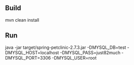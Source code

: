 ## Build
mvn clean install

## Run
java -jar target/spring-petclinic-2.7.3.jar -DMYSQL_DB=test -DMYSQL_HOST=localhost -DMYSQL_PASS=just82much -DMYSQL_PORT=3306 -DMYSQL_USER=root


